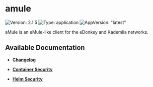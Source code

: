 # amule

![Version: 2.1.5](https://img.shields.io/badge/Version-2.1.5-informational?style=flat-square) ![Type: application](https://img.shields.io/badge/Type-application-informational?style=flat-square) ![AppVersion: "latest"](https://img.shields.io/badge/AppVersion-"latest"-informational?style=flat-square)

aMule is an eMule-like client for the eDonkey and Kademlia networks.

## Available Documentation

- [**Changelog**](CHANGELOG)

- [**Container Security**](container-security)

- [**Helm Security**](helm-security)

